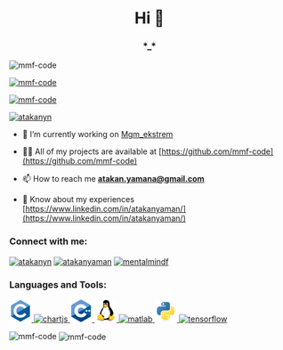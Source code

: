 <h1 align="center">Hi 👋</h1>
<h3 align="center">*_*</h3>

<p align="left">
  <img src="https://komarev.com/ghpvc/?username=mmf-code&label=Profile%20views&color=0e75b6&style=flat" alt="mmf-code" />
</p>

<p align="left">
  <a href="https://github.com/ryo-ma/github-profile-trophy">
    <img src="https://github-profile-trophy.vercel.app/?username=mmf-code&row=1&column=4" alt="mmf-code" />
  </a>
</p>

<p align="left">
  <a href="https://github.com/ryo-ma/github-profile-trophy">
    <img src="https://github-profile-trophy.vercel.app/?username=mmf-code&row=2&column=3" alt="mmf-code" />
  </a>
</p>

<p align="left">
  <a href="https://twitter.com/atakanyn" target="blank">
    <img src="https://img.shields.io/twitter/follow/atakanyn?logo=twitter&style=for-the-badge" alt="atakanyn" />
  </a>
</p>

- 🔭 I’m currently working on [Mgm_ekstrem](https://github.com/mmf-code/Mgm_ekstrem)

- 👨‍💻 All of my projects are available at [https://github.com/mmf-code](https://github.com/mmf-code)

- 📫 How to reach me **atakan.yamana@gmail.com**

- 📄 Know about my experiences [https://www.linkedin.com/in/atakanyaman/](https://www.linkedin.com/in/atakanyaman/)

<h3 align="left">Connect with me:</h3>
<p align="left">
<a href="https://twitter.com/atakanyn" target="blank"><img align="center" src="https://raw.githubusercontent.com/rahuldkjain/github-profile-readme-generator/master/src/images/icons/Social/twitter.svg" alt="atakanyn" height="30" width="40" /></a>
<a href="https://linkedin.com/in/atakanyaman" target="blank"><img align="center" src="https://raw.githubusercontent.com/rahuldkjain/github-profile-readme-generator/master/src/images/icons/Social/linked-in-alt.svg" alt="atakanyaman" height="30" width="40" /></a>
<a href="https://kaggle.com/mentalmindf" target="blank"><img align="center" src="https://raw.githubusercontent.com/rahuldkjain/github-profile-readme-generator/master/src/images/icons/Social/kaggle.svg" alt="mentalmindf" height="30" width="40" /></a>
</p>

<h3 align="left">Languages and Tools:</h3>
<p align="left"> <a href="https://www.cprogramming.com/" target="_blank" rel="noreferrer"> <img src="https://raw.githubusercontent.com/devicons/devicon/master/icons/c/c-original.svg" alt="c" width="40" height="40"/> </a> <a href="https://www.chartjs.org" target="_blank" rel="noreferrer"> <img src="https://www.chartjs.org/media/logo-title.svg" alt="chartjs" width="40" height="40"/> </a> <a href="https://www.w3schools.com/cpp/" target="_blank" rel="noreferrer"> <img src="https://raw.githubusercontent.com/devicons/devicon/master/icons/cplusplus/cplusplus-original.svg" alt="cplusplus" width="40" height="40"/> </a> <a href="https://www.linux.org/" target="_blank" rel="noreferrer"> <img src="https://raw.githubusercontent.com/devicons/devicon/master/icons/linux/linux-original.svg" alt="linux" width="40" height="40"/> </a> <a href="https://www.mathworks.com/" target="_blank" rel="noreferrer"> <img src="https://upload.wikimedia.org/wikipedia/commons/2/21/Matlab_Logo.png" alt="matlab" width="40" height="40"/> </a> <a href="https://www.python.org" target="_blank" rel="noreferrer"> <img src="https://raw.githubusercontent.com/devicons/devicon/master/icons/python/python-original.svg" alt="python" width="40" height="40"/> </a> <a href="https://www.tensorflow.org" target="_blank" rel="noreferrer"> <img src="https://www.vectorlogo.zone/logos/tensorflow/tensorflow-icon.svg" alt="tensorflow" width="40" height="40"/> </a> </p>

<p><img align="left" src="https://github-readme-stats.vercel.app/api/top-langs?username=mmf-code&show_icons=true&locale=en&layout=compact" alt="mmf-code" /></p>

<p>&nbsp;<img align="center" src="https://github-readme-stats.vercel.app/api?username=mmf-code&show_icons=true&locale=en" alt="mmf-code" /></p>
